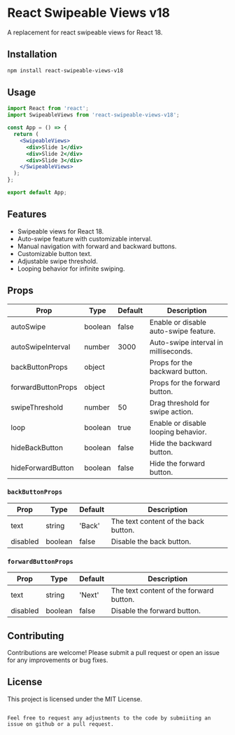 # React Swipeable Views v18

A replacement for react swipeable views for React 18.

## Installation

```bash
npm install react-swipeable-views-v18
```

## Usage

```jsx
import React from 'react';
import SwipeableViews from 'react-swipeable-views-v18';

const App = () => {
  return (
    <SwipeableViews>
      <div>Slide 1</div>
      <div>Slide 2</div>
      <div>Slide 3</div>
    </SwipeableViews>
  );
};

export default App;
```

## Features

- Swipeable views for React 18.
- Auto-swipe feature with customizable interval.
- Manual navigation with forward and backward buttons.
- Customizable button text.
- Adjustable swipe threshold.
- Looping behavior for infinite swiping.

## Props

| Prop                  | Type     | Default | Description                                     |
| --------------------- | -------- | ------- | ----------------------------------------------- |
| autoSwipe             | boolean  | false   | Enable or disable auto-swipe feature.            |
| autoSwipeInterval     | number   | 3000    | Auto-swipe interval in milliseconds.             |
| backButtonProps       | object   |         | Props for the backward button.                   |
| forwardButtonProps    | object   |         | Props for the forward button.                    |
| swipeThreshold        | number   | 50      | Drag threshold for swipe action.                 |
| loop                  | boolean  | true    | Enable or disable looping behavior.              |
| hideBackButton        | boolean  | false   | Hide the backward button.                        |
| hideForwardButton     | boolean  | false   | Hide the forward button.                         |

### `backButtonProps`

| Prop     | Type     | Default | Description                          |
| -------- | -------- | ------- | ------------------------------------ |
| text     | string   | 'Back'  | The text content of the back button.  |
| disabled | boolean  | false   | Disable the back button.              |

### `forwardButtonProps`

| Prop     | Type     | Default | Description                               |
| -------- | -------- | ------- | ----------------------------------------- |
| text     | string   | 'Next'  | The text content of the forward button.    |
| disabled | boolean  | false   | Disable the forward button.                |

## Contributing

Contributions are welcome! Please submit a pull request or open an issue for any improvements or bug fixes.

## License

This project is licensed under the MIT License.
```

Feel free to request any adjustments to the code by submiiting an issue on github or a pull request.